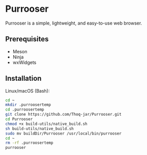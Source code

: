 # Purrooser

Purrooser is a simple, lightweight, and easy-to-use web browser.

## Prerequisites
- Meson
- Ninja
- wxWidgets

## Installation
Linux/macOS (Bash):
```bash
cd ~
mkdir .purroosertemp
cd .purroosertemp
git clone https://github.com/Thoq-jar/Purrooser.git
cd Purrooser
chmod +x build-utils/native_build.sh
sh build-utils/native_build.sh
sudo mv buildDir/Purrooser /usr/local/bin/purrooser
cd ~
rm -rf .purroosertemp
purrooser
```
